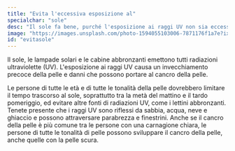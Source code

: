 ```yaml
---
title: "Evita l'eccessiva esposizione al"
specialchar: "sole"
desc: "Il sole fa bene, purché l'esposizione ai raggi UV non sia eccessiva."
image: "https://images.unsplash.com/photo-1594055103006-7871176f1a7e?ixid=MnwxMjA3fDB8MHxwaG90by1wYWdlfHx8fGVufDB8fHx8&ixlib=rb-1.2.1&auto=format&fit=crop&w=2100&q=80"
id: "evitasole"
---
```


Il sole, le lampade solari e le cabine abbronzanti emettono tutti radiazioni ultraviolette (UV). L'esposizione ai raggi UV causa un invecchiamento precoce della pelle e danni che possono portare al cancro della pelle.

Le persone di tutte le età e di tutte le tonalità della pelle dovrebbero limitare il tempo trascorso al sole, soprattutto tra la metà del mattino e il tardo pomeriggio, ed evitare altre fonti di radiazioni UV, come i lettini abbronzanti. Tenete presente che i raggi UV sono riflessi da sabbia, acqua, neve e ghiaccio e possono attraversare parabrezza e finestrini. Anche se il cancro della pelle è più comune tra le persone con una carnagione chiara, le persone di tutte le tonalità di pelle possono sviluppare il cancro della pelle, anche quelle con la pelle scura.
